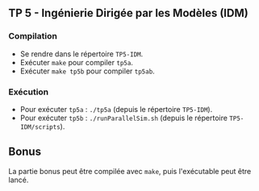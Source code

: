 ## TP 5 - Ingénierie Dirigée par les Modèles (IDM)

### Compilation

- Se rendre dans le répertoire ``TP5-IDM``.
- Exécuter ``make`` pour compiler ``tp5a``.
- Exécuter ``make tp5b`` pour compiler ``tp5ab``.

### Exécution

- Pour exécuter ``tp5a`` : ``./tp5a`` (depuis le répertoire ``TP5-IDM``).
- Pour exécuter ``tp5b`` : ``./runParallelSim.sh`` (depuis le répertoire ``TP5-IDM/scripts``).

## Bonus

La partie bonus peut être compilée avec ``make``, puis l'exécutable peut être lancé.
